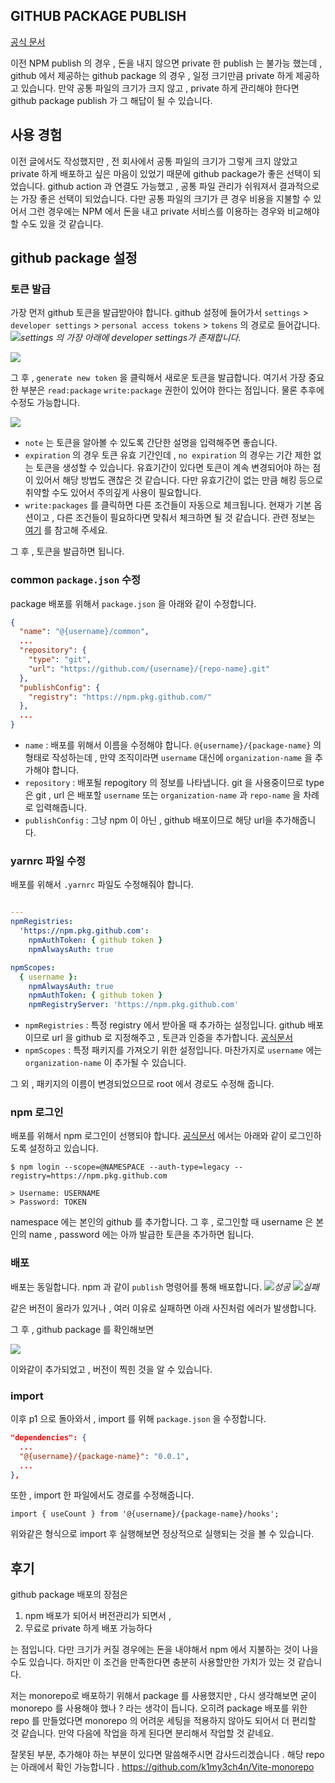 ## GITHUB PACKAGE PUBLISH

[공식 문서](https://docs.github.com/en/packages/learn-github-packages/publishing-a-package)

이전 NPM publish 의 경우 , 돈을 내지 않으면 private 한 publish 는 불가능 했는데 , github 에서 제공하는 github package 의 경우 , 일정 크기만큼 private 하게 제공하고 있습니다. 만약 공통 파일의 크기가 크지 않고 , private 하게 관리해야 한다면 github package publish 가 그 해답이 될 수 있습니다.

## 사용 경험

이전 글에서도 작성했지만 , 전 회사에서 공통 파일의 크기가 그렇게 크지 않았고 private 하게 배포하고 싶은 마음이 있었기 때문에 github package가 좋은 선택이 되었습니다. github action 과 연결도 가능했고 , 공통 파일 관리가 쉬워져서 결과적으로는 가장 좋은 선택이 되었습니다. 다만 공통 파일의 크기가 큰 경우 비용을 지불할 수 있어서 그런 경우에는 NPM 에서 돈을 내고 private 서비스를 이용하는 경우와 비교해야 할 수도 있을 것 같습니다.

## github package 설정

### 토큰 발급

가장 먼저 github 토큰을 발급받아야 합니다. github 설정에 들어가서 `settings` > `developer settings` > `personal access tokens` > `tokens` 의 경로로 들어갑니다.
![](https://velog.velcdn.com/images/k1my3ch4n/post/105e1542-0dbb-4a70-bd03-90e7ddfc1a70/image.png)_settings 의 가장 아래에 developer settings가 존재합니다._

![](https://velog.velcdn.com/images/k1my3ch4n/post/0b84fdb2-5193-46ed-bbc0-0ea4c2ba867d/image.png)

그 후 , `generate new token` 을 클릭해서 새로운 토큰을 발급합니다. 여기서 가장 중요한 부분은 `read:package` `write:package` 권한이 있어야 한다는 점입니다. 물론 추후에 수정도 가능합니다.

![](https://velog.velcdn.com/images/k1my3ch4n/post/1b5c67e6-d593-4955-8ada-08ccb1402626/image.png)

- `note` 는 토큰을 알아볼 수 있도록 간단한 설명을 입력해주면 좋습니다.
- `expiration` 의 경우 토큰 유효 기간인데 , `no expiration` 의 경우는 기간 제한 없는 토큰을 생성할 수 있습니다. 유효기간이 있다면 토큰이 계속 변경되어야 하는 점이 있어서 해당 방법도 괜찮은 것 같습니다. 다만 유효기간이 없는 만큼 해킹 등으로 취약할 수도 있어서 주의깊게 사용이 필요합니다.
- `write:packages` 를 클릭하면 다른 조건들이 자동으로 체크됩니다. 현재가 기본 옵션이고 , 다른 조건들이 필요하다면 맞춰서 체크하면 될 것 같습니다. 관련 정보는 [여기](https://docs.github.com/ko/apps/oauth-apps/building-oauth-apps/scopes-for-oauth-apps) 를 참고해 주세요.

그 후 , 토큰을 발급하면 됩니다.

### common `package.json` 수정

package 배포를 위해서 `package.json` 을 아래와 같이 수정합니다.

```json
{
  "name": "@{username}/common",
  ...
  "repository": {
    "type": "git",
    "url": "https://github.com/{username}/{repo-name}.git"
  },
  "publishConfig": {
    "registry": "https://npm.pkg.github.com/"
  },
  ...
}
```

- `name` : 배포를 위해서 이름을 수정해야 합니다. `@{username}/{package-name}` 의 형태로 작성하는데 , 만약 조직이라면 `username` 대신에 `organization-name` 을 추가해야 합니다.
- `repository` : 배포될 repogitory 의 정보를 나타냅니다. git 을 사용중이므로 type은 git , url 은 배포할 `username` 또는 `organization-name` 과 `repo-name` 을 차례로 입력해줍니다.
- `publishConfig` : 그냥 npm 이 아닌 , github 배포이므로 해당 url을 추가해줍니다.

### yarnrc 파일 수정

배포를 위해서 `.yarnrc` 파일도 수정해줘야 합니다.

```yml

---
npmRegistries:
  'https://npm.pkg.github.com':
    npmAuthToken: { github token }
    npmAlwaysAuth: true

npmScopes:
  { username }:
    npmAlwaysAuth: true
    npmAuthToken: { github token }
    npmRegistryServer: 'https://npm.pkg.github.com'
```

- `npmRegistries` : 특정 registry 에서 받아올 때 추가하는 설정입니다. github 배포이므로 url 을 github 로 지정해주고 , 토큰과 인증을 추가합니다. [공식문서](https://yarnpkg.com/configuration/yarnrc#npmAlwaysAuth)
- `npmScopes` : 특정 패키지를 가져오기 위한 설정입니다. 마찬가지로 `username` 에는 `organization-name` 이 추가될 수 있습니다.

그 외 , 패키지의 이름이 변경되었으므로 root 에서 경로도 수정해 줍니다.

### npm 로그인

배포를 위해서 npm 로그인이 선행되야 합니다. [공식문서](https://docs.github.com/ko/packages/working-with-a-github-packages-registry/working-with-the-npm-registry#authenticating-to-github-packages) 에서는 아래와 같이 로그인하도록 설정하고 있습니다.

```shell
$ npm login --scope=@NAMESPACE --auth-type=legacy --registry=https://npm.pkg.github.com

> Username: USERNAME
> Password: TOKEN
```

namespace 에는 본인의 github 를 추가합니다. 그 후 , 로그인할 때 username 은 본인의 name , password 에는 아까 발급한 토큰을 추가하면 됩니다.

### 배포

배포는 동일합니다. npm 과 같이 `publish` 명령어를 통해 배포합니다.
![](https://velog.velcdn.com/images/k1my3ch4n/post/88e211a3-9b23-43c0-914e-0146eb1ceac2/image.png)_성공_
![](https://velog.velcdn.com/images/k1my3ch4n/post/8802a2df-f07a-4f51-8f08-71a89aa920c4/image.png)_실패_

같은 버전이 올라가 있거나 , 여러 이유로 실패하면 아래 사진처럼 에러가 발생합니다.

그 후 , github package 를 확인해보면

![](https://velog.velcdn.com/images/k1my3ch4n/post/86a52459-1827-4f50-9340-00b5b79834e8/image.png)

이와같이 추가되었고 , 버전이 찍힌 것을 알 수 있습니다.

### import

이후 p1 으로 돌아와서 , import 를 위해 `package.json` 을 수정합니다.

```json
"dependencies": {
  ...
  "@{username}/{package-name}": "0.0.1",
  ...
},
```

또한 , import 한 파일에서도 경로를 수정해줍니다.

```
import { useCount } from '@{username}/{package-name}/hooks';
```

위와같은 형식으로 import 후 실행해보면 정상적으로 실행되는 것을 볼 수 있습니다.

## 후기

github package 배포의 장점은

1. npm 배포가 되어서 버전관리가 되면서 ,
2. 무료로 private 하게 배포 가능하다

는 점입니다. 다만 크기가 커질 경우에는 돈을 내야해서 npm 에서 지불하는 것이 나을 수도 있습니다. 하지만 이 조건을 만족한다면 충분히 사용할만한 가치가 있는 것 같습니다.

저는 monorepo로 배포하기 위해서 package 를 사용했지만 , 다시 생각해보면 굳이 monorepo 를 사용해야 했나 ? 라는 생각이 듭니다. 오히려 package 배포를 위한 repo 를 만들었다면 monorepo 의 어려운 세팅을 적용하지 않아도 되어서 더 편리할 것 같습니다. 만약 다음에 작업을 하게 된다면 분리해서 작업할 것 같네요.

잘못된 부분, 추가해야 하는 부분이 있다면 말씀해주시면 감사드리겠습니다 .
해당 repo는 아래에서 확인 가능합니다 .
https://github.com/k1my3ch4n/Vite-monorepo
